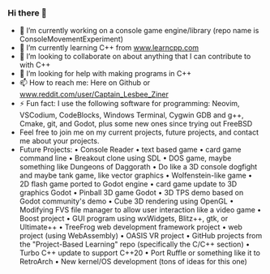 ### Hi there 👋

- 🔭 I’m currently working on a console game engine/library (repo name is ConsoleMovementExperiment)
- 🌱 I’m currently learning C++ from www.learncpp.com
- 👯 I’m looking to collaborate on about anything that I can contribute to with C++
- 🤔 I’m looking for help with making programs in C++
- 📫 How to reach me: Here on Github or www.reddit.com/user/Captain_Lesbee_Ziner
- ⚡ Fun fact: I use the following software for programming: Neovim, VSCodium, CodeBlocks, Windows Terminal, Cygwin GDB and g++, Cmake, git, and Godot, plus some new ones since trying out FreeBSD
- Feel free to join me on my current projects, future projects, and contact me about your projects.
- Future Projects:
    • Console Reader
    • text based game
    • card game command line
    • Breakout clone using SDL
    • DOS game, maybe something like Dungeons of Daggorath
    • Do like a 3D console dogfight and maybe tank game, like vector graphics
    • Wolfenstein-like game
    • 2D flash game ported to Godot engine
    • card game update to 3D graphics Godot
    • Pinball 3D game Godot
    • 3D TPS demo based on Godot community's demo
    • Cube 3D rendering using OpenGL
    • Modifying FVS file manager to allow user interaction like a video game
    • Boost project
    • GUI program using wxWidgets, Blitz++, gtk, or Ultimate++
    • TreeFrog web development framework project 
    • web project (using WebAssembly)
    • OASIS VR project
    • GitHub projects from the "Project-Based Learning" repo (specifically the C/C++ section)
    • Turbo C++ update to support C++20
    • Port Ruffle or something like it to RetroArch
    • New kernel/OS development (tons of ideas for this one)
